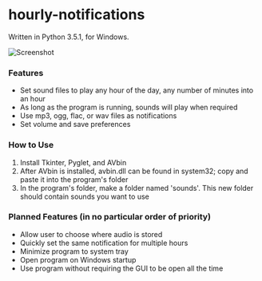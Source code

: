 # hourly-notifications

Written in Python 3.5.1, for Windows.

![Screenshot](https://vgy.me/ll8vDd.png)

### Features
- Set sound files to play any hour of the day, any number of minutes into an hour
- As long as the program is running, sounds will play when required
- Use mp3, ogg, flac, or wav files as notifications
- Set volume and save preferences

### How to Use
1. Install Tkinter, Pyglet, and AVbin
2. After AVbin is installed, avbin.dll can be found in system32; copy and paste it into the program's folder
3. In the program's folder, make a folder named 'sounds'. This new folder should contain sounds you want to use

### Planned Features (in no particular order of priority)
- Allow user to choose where audio is stored
- Quickly set the same notification for multiple hours
- Minimize program to system tray
- Open program on Windows startup
- Use program without requiring the GUI to be open all the time
